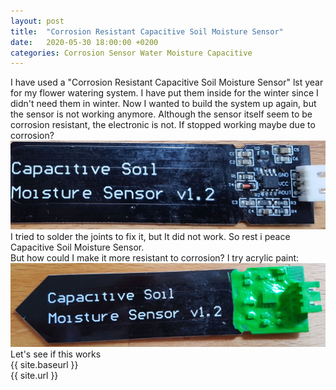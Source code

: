 ```yaml
---
layout: post
title:  "Corrosion Resistant Capacitive Soil Moisture Sensor"
date:   2020-05-30 18:00:00 +0200
categories: Corrosion Sensor Water Moisture Capacitive
---
```

I have used a "Corrosion Resistant Capacitive Soil Moisture Sensor" lst year for my flower watering system. I have put them inside for the winter since I didn't need them in winter. Now I wanted to build the system up again, but the sensor is not working anymore.<!--more-->
Although the sensor itself seem to be corrosion resistant, the electronic is not. If stopped working maybe due to corrosion?
![Sensor Corroded](/assets/2020-05-30-sensor.jpg)
<br>
I tried to solder the joints to fix it, but It did not work. So rest i peace Capacitive Soil Moisture Sensor. 
<br>
But how could I make it more resistant to corrosion? I try acrylic paint:
![Sensor Protected](/assets/2020-05-30-sensor_green.jpg)
<br>
Let's see if this works
<br>
{{ site.baseurl }}
<br>
{{ site.url }}